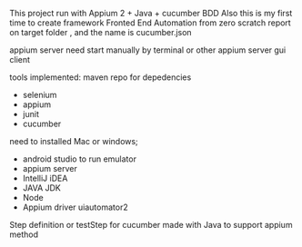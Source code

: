 This project run with Appium 2 + Java + cucumber BDD
Also this is my first time to create framework Fronted End Automation from zero scratch
report on target folder , and the name is cucumber.json

appium server need start manually by terminal or other appium server gui client

tools implemented:
maven repo for depedencies
- selenium
- appium
- junit
- cucumber

need to installed Mac or windows;
- android studio to run emulator
- appium server
- IntelliJ iDEA
- JAVA JDK
- Node
- Appium driver uiautomator2

Step definition or testStep for cucumber made with Java to support appium method